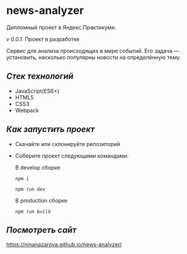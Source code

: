 # news-analyzer

Дипломный проект в Яндекс.Практикуме.

_v 0.0.1._ Проект в разработке

Сервис для анализа происходящих в мире событий. Его задача — установить, насколько популярны новости на определённую тему.

## **_Стек технологий_**

- JavaScript(ES6+)
- HTML5
- CSS3
- Webpack

## **_Как запустить проект_**

- Скачайте или склонируйте репозиторий
- Соберите проект следующими командами:

  В develop сборке

  ```
  npm i

  npm run dev
  ```

  В production сборке

  ```
  npm run build
  ```

## **_Посмотреть сайт_**

https://ninanazarova.github.io/news-analyzer/
